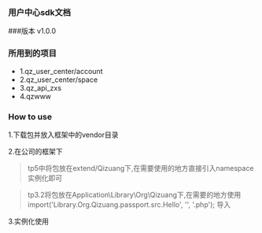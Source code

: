 ### 用户中心sdk文档

###版本 v1.0.0


### 所用到的项目
* 1.qz_user_center/account
* 2.qz_user_center/space
* 3.qz_api_zxs
* 4.qzwww

### How to use
1.下载包并放入框架中的vendor目录

2.在公司的框架下
>tp5中将包放在extend/Qizuang下,在需要使用的地方直接引入namespace实例化即可

>tp3.2将包放在Application\Library\Org\Qizuang下,在需要的地方使用
>import('Library.Org.Qizuang.passport.src.Hello', '', '.php'); 导入

3.实例化使用